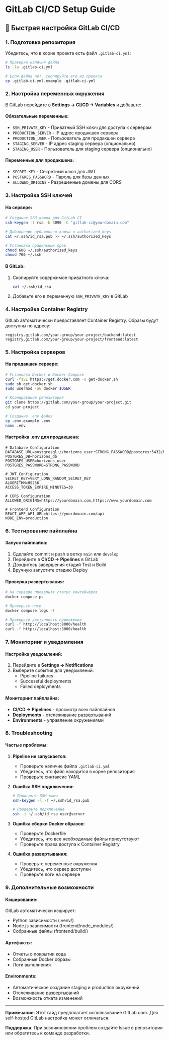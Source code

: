 # GitLab CI/CD Setup Guide

## 🚀 Быстрая настройка GitLab CI/CD

### 1. Подготовка репозитория

Убедитесь, что в корне проекта есть файл `.gitlab-ci.yml`:

```bash
# Проверка наличия файла
ls -la .gitlab-ci.yml

# Если файла нет, скопируйте его из проекта
cp .gitlab-ci.yml.example .gitlab-ci.yml
```

### 2. Настройка переменных окружения

В GitLab перейдите в **Settings → CI/CD → Variables** и добавьте:

#### Обязательные переменные:
- `SSH_PRIVATE_KEY` - Приватный SSH ключ для доступа к серверам
- `PRODUCTION_SERVER` - IP адрес продакшен сервера
- `PRODUCTION_USER` - Пользователь для продакшен сервера
- `STAGING_SERVER` - IP адрес staging сервера (опционально)
- `STAGING_USER` - Пользователь для staging сервера (опционально)

#### Переменные для продакшена:
- `SECRET_KEY` - Секретный ключ для JWT
- `POSTGRES_PASSWORD` - Пароль для базы данных
- `ALLOWED_ORIGINS` - Разрешенные домены для CORS

### 3. Настройка SSH ключей

#### На сервере:
```bash
# Создание SSH ключа для GitLab CI
ssh-keygen -t rsa -b 4096 -C "gitlab-ci@yourdomain.com"

# Добавление публичного ключа в authorized_keys
cat ~/.ssh/id_rsa.pub >> ~/.ssh/authorized_keys

# Установка правильных прав
chmod 600 ~/.ssh/authorized_keys
chmod 700 ~/.ssh
```

#### В GitLab:
1. Скопируйте содержимое приватного ключа:
   ```bash
   cat ~/.ssh/id_rsa
   ```
2. Добавьте его в переменную `SSH_PRIVATE_KEY` в GitLab

### 4. Настройка Container Registry

GitLab автоматически предоставляет Container Registry. Образы будут доступны по адресу:
```
registry.gitlab.com/your-group/your-project/backend:latest
registry.gitlab.com/your-group/your-project/frontend:latest
```

### 5. Настройка серверов

#### На продакшен сервере:
```bash
# Установка Docker и Docker Compose
curl -fsSL https://get.docker.com -o get-docker.sh
sudo sh get-docker.sh
sudo usermod -aG docker $USER

# Клонирование репозитория
git clone https://gitlab.com/your-group/your-project.git
cd your-project

# Создание .env файла
cp .env.example .env
nano .env
```

#### Настройка .env для продакшена:
```env
# Database Configuration
DATABASE_URL=postgresql://horizons_user:STRONG_PASSWORD@postgres:5432/horizons_db
POSTGRES_DB=horizons_db
POSTGRES_USER=horizons_user
POSTGRES_PASSWORD=STRONG_PASSWORD

# JWT Configuration
SECRET_KEY=VERY_LONG_RANDOM_SECRET_KEY
ALGORITHM=HS256
ACCESS_TOKEN_EXPIRE_MINUTES=30

# CORS Configuration
ALLOWED_ORIGINS=https://yourdomain.com,https://www.yourdomain.com

# Frontend Configuration
REACT_APP_API_URL=https://yourdomain.com/api
NODE_ENV=production
```

### 6. Тестирование пайплайна

#### Запуск пайплайна:
1. Сделайте commit и push в ветку `main` или `develop`
2. Перейдите в **CI/CD → Pipelines** в GitLab
3. Дождитесь завершения стадий Test и Build
4. Вручную запустите стадию Deploy

#### Проверка развертывания:
```bash
# На сервере проверьте статус контейнеров
docker compose ps

# Проверьте логи
docker compose logs -f

# Проверьте доступность приложения
curl -f http://localhost:8000/health
curl -f http://localhost:3000/health
```

### 7. Мониторинг и уведомления

#### Настройка уведомлений:
1. Перейдите в **Settings → Notifications**
2. Выберите события для уведомлений:
   - Pipeline failures
   - Successful deployments
   - Failed deployments

#### Мониторинг пайплайна:
- **CI/CD → Pipelines** - просмотр всех пайплайнов
- **Deployments** - отслеживание развертываний
- **Environments** - управление окружениями

### 8. Troubleshooting

#### Частые проблемы:

1. **Pipeline не запускается:**
   - Проверьте наличие файла `.gitlab-ci.yml`
   - Убедитесь, что файл находится в корне репозитория
   - Проверьте синтаксис YAML

2. **Ошибка SSH подключения:**
   ```bash
   # Проверьте SSH ключ
   ssh-keygen -l -f ~/.ssh/id_rsa.pub
   
   # Проверьте подключение
   ssh -i ~/.ssh/id_rsa user@server
   ```

3. **Ошибка сборки Docker образов:**
   - Проверьте Dockerfile
   - Убедитесь, что все необходимые файлы присутствуют
   - Проверьте права доступа к Container Registry

4. **Ошибка развертывания:**
   - Проверьте переменные окружения
   - Убедитесь, что сервер доступен
   - Проверьте логи на сервере

### 9. Дополнительные возможности

#### Кэширование:
GitLab автоматически кэширует:
- Python зависимости (.venv/)
- Node.js зависимости (frontend/node_modules/)
- Собранные файлы (frontend/build/)

#### Артефакты:
- Отчеты о покрытии кода
- Собранные Docker образы
- Логи выполнения

#### Environments:
- Автоматическое создание staging и production окружений
- Отслеживание развертываний
- Возможность отката изменений

---

**Примечание**: Этот гайд предполагает использование GitLab.com. Для self-hosted GitLab настройка может отличаться.

**Поддержка**: При возникновении проблем создайте Issue в репозитории или обратитесь к команде разработки.
